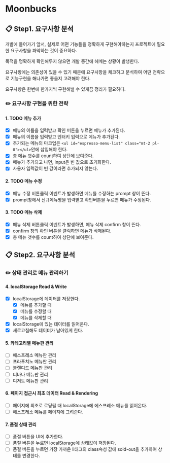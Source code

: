 # Moonbucks

## 📋 Step1. 요구사항 분석

개발에 들어가기 앞서, 실제로 어떤 기능들을 정확하게 구현해야하는지 프로젝트에 필요한 요구사항을 파악하는 것이 중요하다.

목적을 명확하게 확인해두지 않으면 개발 중간에 헤메는 상황이 발생한다.

요구사항에는 의존성이 있을 수 있기 때문에 요구사항을 체크하고 분석하여 어떤 전략으로 기능구현을 해나가면 좋을지 고려해야 한다.

요구사항은 한번에 한가지씩 구현해낼 수 있게끔 정리가 필요하다.

### ✏️ 요구사항 구현을 위한 전략

#### 1. TODO 메뉴 추가

- [x] 메뉴의 이름을 입력받고 확인 버튼을 누르면 메뉴가 추가된다.
- [x] 메뉴의 이름을 입력받고 엔터키 입력으로 메뉴가 추가된다.
- [x] 추가되는 메뉴의 마크업은 `<ul id="espresso-menu-list" class="mt-2 pl-0"></ul>`안에 삽입해야 한다.
- [x] 총 메뉴 갯수를 count하여 상단에 보여준다.
- [x] 메뉴가 추가되고 나면, input은 빈 값으로 초기화한다.
- [x] 사용자 입력값이 빈 값이라면 추가되지 않는다.

#### 2. TODO 메뉴 수정

- [x] 메뉴 수정 버튼클릭 이벤트가 발생하면 메뉴를 수정하는 prompt 창이 뜬다.
- [x] prompt창에서 신규메뉴명을 입력받고 확인버튼을 누르면 메뉴가 수정된다.

#### 3. TODO 메뉴 삭제

- [x] 메뉴 삭제 버튼클릭 이벤트가 발생하면, 메뉴 삭제 confirm 창이 뜬다.
- [x] confirm 창의 확인 버튼을 클릭하면 메뉴가 삭제된다.
- [x] 총 메뉴 갯수를 count하여 상단에 보여준다.

## 📋 Step2. 요구사항 분석

### ✏️ 상태 관리로 메뉴 관리하기

#### 4. localStorage Read & Write

- [x] localStorage에 데이터를 저장한다.
  - [x] 메뉴를 추가할 때
  - [x] 메뉴를 수정할 때
  - [x] 메뉴를 삭제할 때
- [x] localStorage에 있는 데이터를 읽어온다.
- [x] 새로고침해도 데이터가 남아있게 한다.

#### 5. 카테고리별 메뉴판 관리

- [ ] 에스프레소 메뉴판 관리
- [ ] 프라푸치노 메뉴판 관리
- [ ] 블렌디드 메뉴판 관리
- [ ] 티바나 메뉴판 관리
- [ ] 디저트 메뉴판 관리

#### 6. 페이지 접근시 최초 데이터 Read & Rendering

- [ ] 페이지에 최초로 로딩될 때 localStorage에 에스프레소 메뉴를 읽어온다.
- [ ] 에스프레소 메뉴를 페이지에 그려준다.

#### 7. 품절 상태 관리

- [ ] 품절 버튼을 UI에 추가한다.
- [ ] 품절 버튼을 누르면 localStorage에 상태값이 저장된다.
- [ ] 품절 버튼을 누르면 가장 가까운 li태그의 class속성 값에 sold-out을 추가하여 상태를 변경한다.
